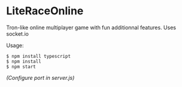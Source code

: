 # LiteRaceOnline
Tron-like online multiplayer game with fun additionnal features.
Uses socket.io

Usage:
```
$ npm install typescript
$ npm install
$ npm start
```

_(Configure port in server.js)_